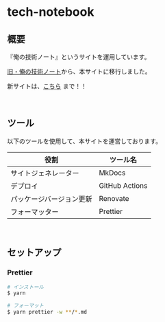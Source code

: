 # tech-notebook

## 概要

『俺の技術ノート』というサイトを運用しています。

[旧・俺の技術ノート](https://github.com/hiroki-it/tech-notebook_old)から、本サイトに移行しました。

新サイトは、[こちら](https://hiroki-it.github.io/tech-notebook) まで！！

<br>

## ツール

以下のツールを使用して、本サイトを運営しております。

| 役割                     | ツール名       |
| ------------------------ | -------------- |
| サイトジェネレーター     | MkDocs         |
| デプロイ                 | GitHub Actions |
| パッケージバージョン更新 | Renovate       |
| フォーマッター           | Prettier       |

<br>

## セットアップ

### Prettier

```bash
# インストール
$ yarn

# フォーマット
$ yarn prettier -w **/*.md
```

<br>
